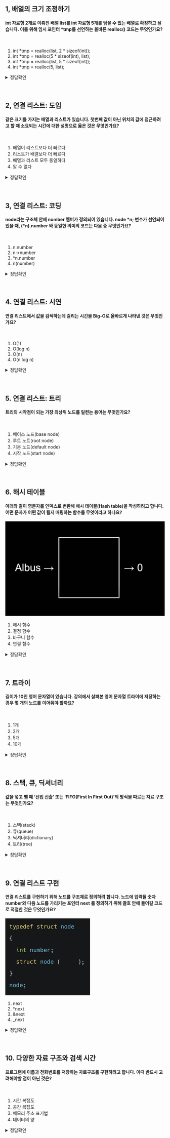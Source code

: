 ## 1, 배열의 크기 조정하기
#### int 자료형 2개로 이뤄진 배열 list를 int 자료형 5개를 담을 수 있는 배열로 확장하고 싶습니다. 이를 위해 임시 포인터 *tmp를 선언하는 올바른 realloc() 코드는 무엇인가요?

<br>
<ol>
    <li>int *tmp = realloc(list, 2 * sizeof(int));</li>
    <li>int *tmp = realloc(5 * sizeof(int), list);</li>
    <li>int *tmp = realloc(list, 5 * sizeof(int));</li>
    <li>int *tmp = realloc(5, list);</li>
</ol>


<details>
<summary>정답확인</summary>
(3) int *tmp = realloc(list, 5 * sizeof(int));
</details>
<br>

<br>

## 2, 연결 리스트: 도입
#### 같은 크기를 가지는 배열과 리스트가 있습니다. 첫번째 값이 아닌 위치의 값에 접근하려고 할 때 소요되는 시간에 대한 설명으로 옳은 것은 무엇인가요?
<br>
<ol>
    <li>배열이 리스트보다 더 빠르다</li>
    <li>리스트가 배열보다 더 빠르다</li>
    <li>배열과 리스트 모두 동일하다</li>
    <li>알 수 없다</li>
</ol>


<details>
<summary>정답확인</summary>
(1) 배열이 리스트보다 더 빠르다
</details>
<br>

<br>

## 3, 연결 리스트: 코딩
#### node라는 구조체 안에 number 멤버가 정의되어 있습니다. node *n; 변수가 선언되어 있을 때, (*n).number 와 동일한 의미의 코드는 다음 중 무엇인가요?
<br>
<ol>
    <li>n.number</li>
    <li>n->number</li>
    <li>*n.number</li>
    <li>n(number)</li>
</ol>


<details>
<summary>정답확인</summary>
(2) n->number
</details>
<br>

<br>

## 4. 연결 리스트: 시연
#### 연결 리스트에서 값을 검색하는데 걸리는 시간을 Big-O로 올바르게 나타낸 것은 무엇인가요?
<br>
<ol>
    <li>O(1)</li>
    <li>O(log n)</li>
    <li>O(n)</li>
    <li>O(n log n)</li>
</ol>


<details>
<summary>정답확인</summary>
(3) O(n)
</details>
<br>

<br>

## 5. 연결 리스트: 트리
#### 트리의 시작점이 되는 가장 최상위 노드를 일컫는 용어는 무엇인가요?
<br>
<ol>
    <li>베이스 노드(base node)</li>
    <li>루트 노트(root node)</li>
    <li>기본 노드(default node)</li>
    <li>시작 노드(start node)</li>
</ol>

<details>
<summary>정답확인</summary>
(2) 루트 노트(root node)
</details>
<br>

<br>

## 6. 해시 테이블 
#### 아래와 같이 영문자를 인덱스로 변환해 해시 테이블(Hash table)을 작성하려고 합니다. 어떤 문자가 어떤 값이 될지 매핑하는 함수를 무엇이라고 하나요?

![img/img06/quiz6_6.png](img/img06/quiz6_6.png)
<br>
<ol>
    <li>해시 함수</li>
    <li>결정 함수</li>
    <li>바구니 함수</li>
    <li>연결 함수</li>
</ol>


<details>
<summary>정답확인</summary>
(1) 해시 함수
</details>
<br>

<br>

## 7. 트라이
#### 길이가 10인 영어 문자열이 있습니다. 강의에서 살펴본 영어 문자열 트라이에 저장하는 경우 몇 개의 노드를 이어줘야 할까요?
<br>
<ol>
    <li>1개</li>
    <li>2개</li>
    <li>5개</li>
    <li>10개</li>
</ol>

<details>
<summary>정답확인</summary>
(4) 10개
</details>
<br>

<br>

## 8. 스택, 큐, 딕셔너리
#### 값을 넣고 뺄 때 ‘선입 선출’ 또는 ‘FIFO(First In First Out)’의 방식을 따르는 자료 구조는 무엇인가요?
<br>
<ol>
    <li>스택(stack)</li>
    <li>큐(queue)</li>
    <li>딕셔너리(dictionary)</li>
    <li>트리(tree)</li>
</ol>


<details>
<summary>정답확인</summary>
(2) 큐(queue)
</details>
<br>

<br>

## 9. 연결 리스트 구현
#### 연결 리스트를 구현하기 위해 노드를 구조체로 정의하려 합니다. 노드에 입력될 숫자 number와 다음 노드를 가리키는 포인터 next 를 정의하기 위해 괄호 안에 들어갈 코드로 적절한 것은 무엇인가요?

![img/img06/quiz6_9.png](img/img06/quiz6_9.png)
<br>
<ol>
    <li>next</li>
    <li>*next</li>
    <li>&next</li>
    <li>_next</li>
</ol>
 

<details>
<summary>정답확인</summary>
(2) *next
</details>
<br>

<br>

## 10. 다양한 자료 구조와 검색 시간
#### 프로그램에 이름과 전화번호를 저장하는 자료구조를 구현하려고 합니다. 이때 반드시 고려해야할 점이 아닌 것은?
<br>
<ol>
    <li>시간 복잡도</li>
    <li>공간 복잡도</li>
    <li>메모리 주소 표기법</li>
    <li>데이터의 양</li>
</ol>


<details>
<summary>정답확인</summary>
(3) 메모리 주소 표기법
</details>
<br>